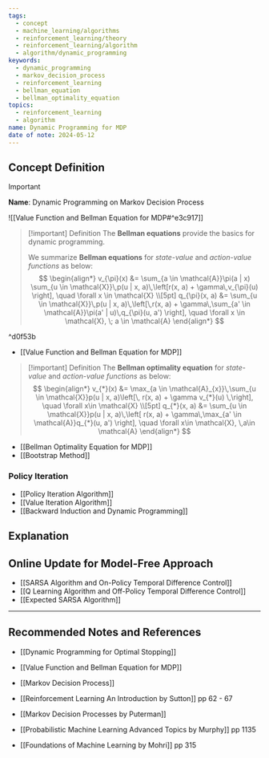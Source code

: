 ```yaml
---
tags:
  - concept
  - machine_learning/algorithms
  - reinforcement_learning/theory
  - reinforcement_learning/algorithm
  - algorithm/dynamic_programming
keywords:
  - dynamic_programming
  - markov_decision_process
  - reinforcement_learning
  - bellman_equation
  - bellman_optimality_equation
topics:
  - reinforcement_learning
  - algorithm
name: Dynamic Programming for MDP
date of note: 2024-05-12
---
```


## Concept Definition

>[!important]
>**Name**: Dynamic Programming on Markov Decision Process

![[Value Function and Bellman Equation for MDP#^e3c917]]


>[!important] Definition
>The **Bellman equations** provide the basics for dynamic programming. 
>
>We summarize **Bellman equations** for *state-value* and *action-value functions* as below:
>$$
>\begin{align*}
>v_{\pi}(x) &= \sum_{a \in \mathcal{A}}\pi(a | x) \sum_{u \in \mathcal{X}}\,p(u | x, a)\,\left[r(x, a) + \gamma\,v_{\pi}(u)  \right], \quad \forall x \in \mathcal{X} \\[5pt]
> q_{\pi}(x, a) &=  \sum_{u \in \mathcal{X}}\,p(u | x, a)\,\left[\,r(x, a) + \gamma\,\sum_{a' \in \mathcal{A}}\pi(a' | u)\,q_{\pi}(u, a')  \right], \quad \forall x \in \mathcal{X}, \; a \in \mathcal{A}
>\end{align*}
>$$

^d0f53b

- [[Value Function and Bellman Equation for MDP]]

>[!important] Definition
 >The **Bellman optimality equation**  for *state-value* and *action-value functions* as below:
>$$
>\begin{align*}
>v_{*}(x) &= \max_{a \in \mathcal{A}_{x}}\,\sum_{u \in \mathcal{X}}p(u | x, a)\left[\, r(x, a) + \gamma v_{*}(u) \,\right], \quad \forall x\in \mathcal{X} \\[5pt]
>q_{*}(x, a) &= \sum_{u \in \mathcal{X}}p(u | x, a)\,\left[ r(x, a) + \gamma\,\max_{a' \in \mathcal{A}}q_{*}(u, a') \right], \quad \forall x\in \mathcal{X}, \,a\in \mathcal{A}
>\end{align*}
>$$

- [[Bellman Optimality Equation for MDP]]
- [[Bootstrap Method]]

### Policy Iteration

- [[Policy Iteration Algorithm]]
- [[Value Iteration Algorithm]]
- [[Backward Induction and Dynamic Programming]]


## Explanation





## Online Update for Model-Free Approach

- [[SARSA Algorithm and On-Policy Temporal Difference Control]]
- [[Q Learning Algorithm and Off-Policy Temporal Difference Control]]
- [[Expected SARSA Algorithm]]





-----------
##  Recommended Notes and References

- [[Dynamic Programming for Optimal Stopping]]
- [[Value Function and Bellman Equation for MDP]]
- [[Markov Decision Process]]


- [[Reinforcement Learning An Introduction by Sutton]] pp 62 - 67
- [[Markov Decision Processes by Puterman]]
- [[Probabilistic Machine Learning Advanced Topics by Murphy]] pp 1135
- [[Foundations of Machine Learning by Mohri]] pp 315
